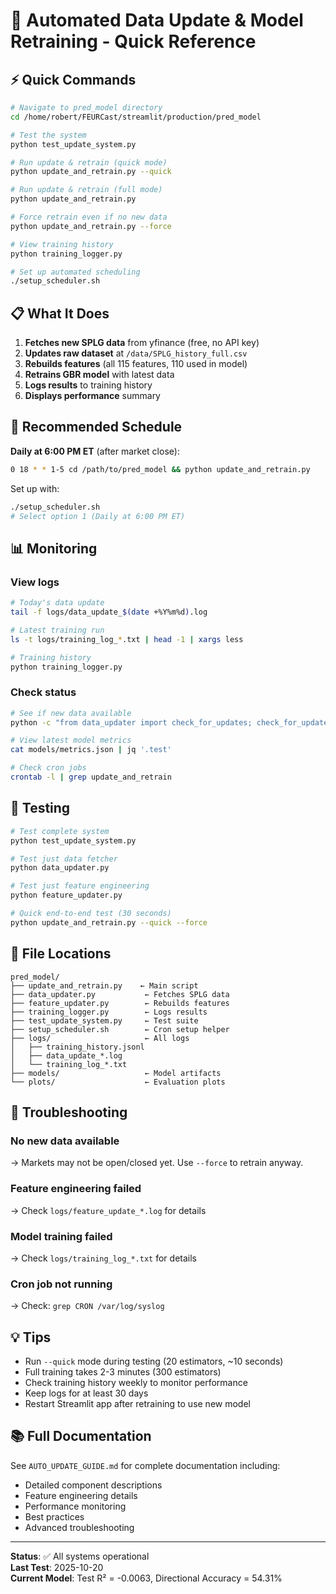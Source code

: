 # 🔄 Automated Data Update & Model Retraining - Quick Reference

## ⚡ Quick Commands

```bash
# Navigate to pred_model directory
cd /home/robert/FEURCast/streamlit/production/pred_model

# Test the system
python test_update_system.py

# Run update & retrain (quick mode)
python update_and_retrain.py --quick

# Run update & retrain (full mode)
python update_and_retrain.py

# Force retrain even if no new data
python update_and_retrain.py --force

# View training history
python training_logger.py

# Set up automated scheduling
./setup_scheduler.sh
```

## 📋 What It Does

1. **Fetches new SPLG data** from yfinance (free, no API key)
2. **Updates raw dataset** at `/data/SPLG_history_full.csv`
3. **Rebuilds features** (all 115 features, 110 used in model)
4. **Retrains GBR model** with latest data
5. **Logs results** to training history
6. **Displays performance** summary

## 🎯 Recommended Schedule

**Daily at 6:00 PM ET** (after market close):
```bash
0 18 * * 1-5 cd /path/to/pred_model && python update_and_retrain.py
```

Set up with:
```bash
./setup_scheduler.sh
# Select option 1 (Daily at 6:00 PM ET)
```

## 📊 Monitoring

### View logs
```bash
# Today's data update
tail -f logs/data_update_$(date +%Y%m%d).log

# Latest training run
ls -t logs/training_log_*.txt | head -1 | xargs less

# Training history
python training_logger.py
```

### Check status
```bash
# See if new data available
python -c "from data_updater import check_for_updates; check_for_updates()"

# View latest model metrics
cat models/metrics.json | jq '.test'

# Check cron jobs
crontab -l | grep update_and_retrain
```

## 🧪 Testing

```bash
# Test complete system
python test_update_system.py

# Test just data fetcher
python data_updater.py

# Test just feature engineering
python feature_updater.py

# Quick end-to-end test (30 seconds)
python update_and_retrain.py --quick --force
```

## 📁 File Locations

```
pred_model/
├── update_and_retrain.py    ← Main script
├── data_updater.py           ← Fetches SPLG data
├── feature_updater.py        ← Rebuilds features
├── training_logger.py        ← Logs results
├── test_update_system.py     ← Test suite
├── setup_scheduler.sh        ← Cron setup helper
├── logs/                     ← All logs
│   ├── training_history.jsonl
│   ├── data_update_*.log
│   └── training_log_*.txt
├── models/                   ← Model artifacts
└── plots/                    ← Evaluation plots
```

## 🔧 Troubleshooting

### No new data available
→ Markets may not be open/closed yet. Use `--force` to retrain anyway.

### Feature engineering failed
→ Check `logs/feature_update_*.log` for details

### Model training failed
→ Check `logs/training_log_*.txt` for details

### Cron job not running
→ Check: `grep CRON /var/log/syslog`

## 💡 Tips

- Run `--quick` mode during testing (20 estimators, ~10 seconds)
- Full training takes 2-3 minutes (300 estimators)
- Check training history weekly to monitor performance
- Keep logs for at least 30 days
- Restart Streamlit app after retraining to use new model

## 📚 Full Documentation

See `AUTO_UPDATE_GUIDE.md` for complete documentation including:
- Detailed component descriptions
- Feature engineering details
- Performance monitoring
- Best practices
- Advanced troubleshooting

---

**Status**: ✅ All systems operational  
**Last Test**: 2025-10-20  
**Current Model**: Test R² = -0.0063, Directional Accuracy = 54.31%
